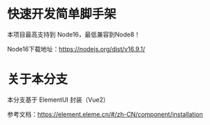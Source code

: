 # 快速开发简单脚手架

本项目最高支持到 Node16，最低兼容到Node8！

Node16下载地址：https://nodejs.org/dist/v16.9.1/

# 关于本分支

本分支基于 ElementUI 封装（Vue2）

参考文档：https://element.eleme.cn/#/zh-CN/component/installation